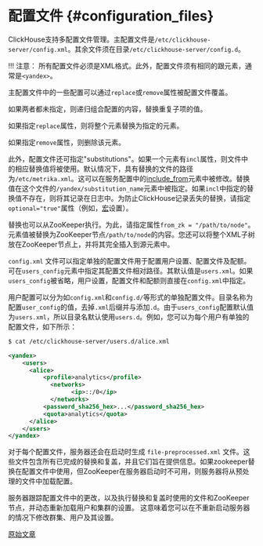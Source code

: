 # 配置文件 {#configuration_files}

ClickHouse支持多配置文件管理。主配置文件是`/etc/clickhouse-server/config.xml`。其余文件须在目录`/etc/clickhouse-server/config.d`。

!!! 注意：
    所有配置文件必须是XML格式。此外，配置文件须有相同的跟元素，通常是`<yandex>`。

主配置文件中的一些配置可以通过`replace`或`remove`属性被配置文件覆盖。

如果两者都未指定，则递归组合配置的内容，替换重复子项的值。

如果指定`replace`属性，则将整个元素替换为指定的元素。

如果指定`remove`属性，则删除该元素。

此外，配置文件还可指定"substitutions"。如果一个元素有`incl`属性，则文件中的相应替换值将被使用。默认情况下，具有替换的文件的路径为`/etc/metrika.xml`。这可以在服务配置中的[include_from](server-configuration-parameters/settings.md#server_configuration_parameters-include_from)元素中被修改。替换值在这个文件的`/yandex/substitution_name`元素中被指定。如果`incl`中指定的替换值不存在，则将其记录在日志中。为防止ClickHouse记录丢失的替换，请指定`optional="true"`属性（例如，[宏](server-configuration-parameters/settings.md)设置）。

替换也可以从ZooKeeper执行。为此，请指定属性`from_zk = "/path/to/node"`。元素值被替换为ZooKeeper节点`/path/to/node`的内容。您还可以将整个XML子树放在ZooKeeper节点上，并将其完全插入到源元素中。

`config.xml` 文件可以指定单独的配置文件用于配置用户设置、配置文件及配额。可在`users_config`元素中指定其配置文件相对路径。其默认值是`users.xml`。如果`users_config`被省略，用户设置，配置文件和配额则直接在`config.xml`中指定。

用户配置可以分为如`config.xml`和`config.d/`等形式的单独配置文件。目录名称为配置`user_config`的值，去掉`.xml`后缀并与添加`.d`。由于`users_config`配置默认值为`users.xml`，所以目录名默认使用`users.d`。例如，您可以为每个用户有单独的配置文件，如下所示：

``` bash
$ cat /etc/clickhouse-server/users.d/alice.xml
```

``` xml
<yandex>
    <users>
      <alice>
          <profile>analytics</profile>
            <networks>
                  <ip>::/0</ip>
            </networks>
          <password_sha256_hex>...</password_sha256_hex>
          <quota>analytics</quota>
      </alice>
    </users>
</yandex>
```

对于每个配置文件，服务器还会在启动时生成 `file-preprocessed.xml` 文件。这些文件包含所有已完成的替换和复盖，并且它们旨在提供信息。如果zookeeper替换在配置文件中使用，但ZooKeeper在服务器启动时不可用，则服务器将从预处理的文件中加载配置。

服务器跟踪配置文件中的更改，以及执行替换和复盖时使用的文件和ZooKeeper节点，并动态重新加载用户和集群的设置。 这意味着您可以在不重新启动服务器的情况下修改群集、用户及其设置。

[原始文章](https://clickhouse.tech/docs/en/operations/configuration_files/) <!--hide-->
